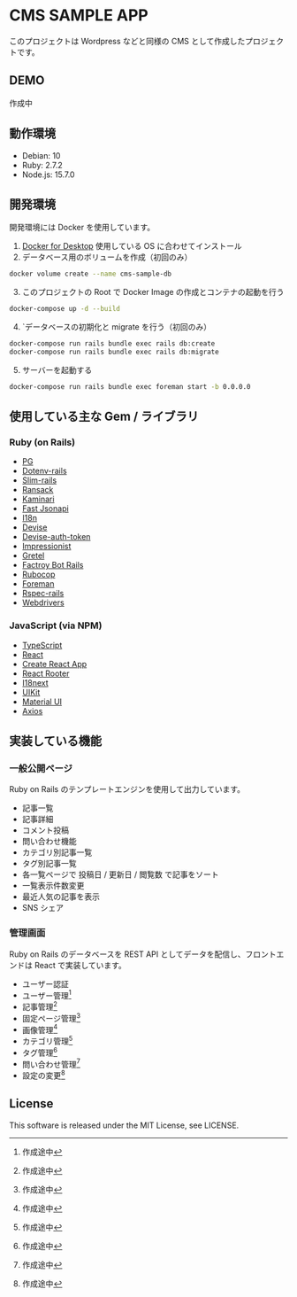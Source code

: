 # CMS SAMPLE APP

このプロジェクトは Wordpress などと同様の CMS として作成したプロジェクトです。

## DEMO

作成中

## 動作環境

- Debian: 10
- Ruby: 2.7.2
- Node.js: 15.7.0

## 開発環境

開発環境には Docker を使用しています。

1. [Docker for Desktop](https://www.docker.com/products/docker-desktop) 使用している OS に合わせてインストール
2. データベース用のボリュームを作成（初回のみ）

```bash
docker volume create --name cms-sample-db
```

3. このプロジェクトの Root で Docker Image の作成とコンテナの起動を行う

```bash
docker-compose up -d --build
```

4. `データベースの初期化と migrate を行う（初回のみ）

```bash
docker-compose run rails bundle exec rails db:create
docker-compose run rails bundle exec rails db:migrate
```

5. サーバーを起動する

```bash
docker-compose run rails bundle exec foreman start -b 0.0.0.0
```

## 使用している主な Gem / ライブラリ

### Ruby (on Rails)

- [PG](https://github.com/ged/ruby-pg)
- [Dotenv-rails](https://github.com/bkeepers/dotenv)
- [Slim-rails](https://github.com/slim-template/slim)
- [Ransack](https://github.com/activerecord-hackery/ransack)
- [Kaminari](https://github.com/kaminari/kaminari)
- [Fast Jsonapi](https://github.com/Netflix/fast_jsonapi)
- [I18n](https://github.com/svenfuchs/rails-i18n)
- [Devise](https://github.com/heartcombo/devise)
- [Devise-auth-token](https://github.com/lynndylanhurley/devise_token_auth)
- [Impressionist](https://github.com/charlotte-ruby/impressionist)
- [Gretel](https://github.com/lassebunk/gretel)
- [Factroy Bot Rails](https://github.com/thoughtbot/factory_bot)
- [Rubocop](https://github.com/rubocop-hq/rubocop)
- [Foreman](https://github.com/ddollar/foreman)
- [Rspec-rails](https://github.com/rspec/rspec-rails)
- [Webdrivers](https://github.com/titusfortner/webdrivers)

### JavaScript (via NPM)

- [TypeScript](https://www.typescriptlang.org/)
- [React](https://ja.reactjs.org/)
- [Create React App](https://ja.reactjs.org/docs/create-a-new-react-app)
- [React Rooter](https://reactrouter.com/)
- [I18next](https://www.i18next.com/)
- [UIKit](https://getuikit.com/)
- [Material UI](https://material-ui.com/)
- [Axios](https://github.com/axios/axios)

## 実装している機能

### 一般公開ページ

Ruby on Rails のテンプレートエンジンを使用して出力しています。

- 記事一覧
- 記事詳細
- コメント投稿
- 問い合わせ機能
- カテゴリ別記事一覧
- タグ別記事一覧
- 各一覧ページで 投稿日 / 更新日 / 閲覧数 で記事をソート
- 一覧表示件数変更
- 最近人気の記事を表示
- SNS シェア

### 管理画面

Ruby on Rails のデータベースを REST API としてデータを配信し、フロントエンドは React で実装しています。

- ユーザー認証
- ユーザー管理[^1]
- 記事管理[^1]
- 固定ページ管理[^1]
- 画像管理[^1]
- カテゴリ管理[^1]
- タグ管理[^1]
- 問い合わせ管理[^1]
- 設定の変更[^1]

[^1]: 作成途中

## License

This software is released under the MIT License, see LICENSE.
